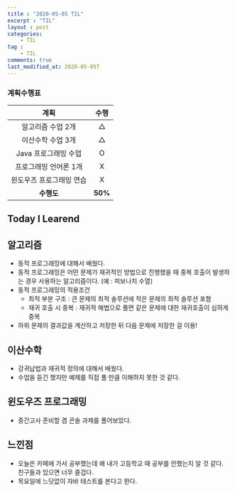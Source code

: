 ```yaml
---
title : "2020-05-05 TIL"
excerpt : "TIL"
layout : post
categories:
    - TIL
tag :
    - TIL
comments: true
last_modified_at: 2020-05-05T
---
```

### 계획수행표

|계획|수행|
|:-:|:-:|
|알고리즘 수업 2개|△|
|이산수학 수업 3개|△|
|Java 프로그래밍 수업|O|
|프로그래밍 언어론 1개|X|
|윈도우즈 프로그래밍 연습|X|
| **수행도** |**50%**|

## Today I Learend
## 알고리즘
* 동적 프로그래밍에 대해서 배웠다.
* 동적 프로그래밍은 어떤 문제가 재귀적인 방법으로 진행했을 때 중복 호출이 발생하는 경우 사용하는 알고리즘이다. (예 : 피보나치 수열)
* 동적 프로그래밍의 적용조건
    * 최적 부분 구조 : 큰 문제의 최적 솔루션에 작은 문제의 최적 솔루션 포함
    * 재귀 호출 시 중복 : 재귀적 해법으로 풀면 같은 문제에 대한 재귀호출이 심하게 중복
* 하위 문제의 결과값을 계산하고 저장한 뒤 다음 문제에 저장한 걸 이용!
## 이산수학
* 강귀납법과 재귀적 정의에 대해서 배웠다.
* 수업을 듣긴 했지만 예제를 직접 풀 만큼 이해하지 못한 것 같다.
## 윈도우즈 프로그래밍
* 중간고사 준비할 겸 콘솔 과제를 풀어보았다.


## 느낀점
* 오늘은 카페에 가서 공부했는데 왜 내가 고등학교 때 공부를 안했는지 알 것 같다. 친구들과 있으면 너무 즐겁다.
* 목요일에 느닷없이 자바 테스트를 본다고 한다.

